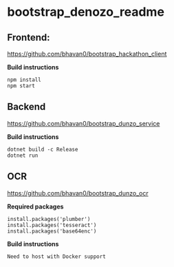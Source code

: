 # bootstrap_denozo_readme

## Frontend:
https://github.com/bhavan0/bootstrap_hackathon_client

**Build instructions**
```
npm install
npm start
```

## Backend
https://github.com/bhavan0/bootstrap_dunzo_service

**Build instructions**
```
dotnet build -c Release
dotnet run
```
## OCR
https://github.com/bhavan0/bootstrap_dunzo_ocr

**Required packages**
```
install.packages('plumber')
install.packages('tesseract')
install.packages('base64enc')
```
**Build instructions**
```
Need to host with Docker support
```

